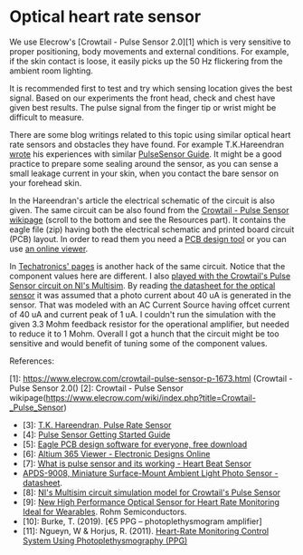# Optical heart rate sensor

We use Elecrow's [Crowtail - Pulse Sensor 2.0][1] which is very sensitive to proper positioning, body movements and external conditions. For example, if the skin contact is loose, it easily picks up the 50 Hz flickering from the ambient room lighting.

It is recommended first to test and try which sensing location gives the best signal. Based on our experiments the front head, check and chest have given best results. The pulse signal from the finger tip or wrist might be difficult to measure.

There are some blog writings related to this topic using similar optical heart rate sensors and obstacles they have found. For example T.K.Hareendran [wrote](https://www.electroschematics.com/heart-rate-sensor/) his experiences with similar [PulseSensor Guide](https://cdn.shopify.com/s/files/1/0672/9409/files/PulseSensorAmpedGettingStartedGuide.pdf). It might be a good practice to prepare some sealing around the sensor, as you can sense a small leakage current in your skin, when you contact the bare sensor on your forehead skin.

In the Hareendran's article the electrical schematic of the circuit is also given. The same circuit can be also found from the [Crowtail - Pulse Sensor wikipage](https://www.elecrow.com/wiki/index.php?title=Crowtail-_Pulse_Sensor) (scroll to the bottom and see the Resources part). It contains the eagle file (zip) having both the electrical schematic and printed board circuit (PCB) layout. In order to read them you need a [PCB design tool](https://www.autodesk.com/products/eagle/free-download) or you can use [an online viewer](https://www.altium.com/viewer/).

In [Techatronics' pages](https://techatronic.com/pulse-sensor-heart-beat-sensor/) is another hack of the same circuit. Notice that the component values here are different. I also [played with the Crowtail's Pulse Sensor circuit on NI's Multisim](https://github.com/sakluk/first_year_hardware_project/tree/main/circuit). By reading [the datasheet for the optical sensor](https://www.elecrow.com/wiki/images/d/dc/APDS-9008-020-Avago.pdf) it was assumed that a photo current about 40 uA is generated in the sensor. That was modeled with an AC Current Source having offcet current of 40 uA and current peak of 1 uA. I couldn't run the simulation with the given 3.3 Mohm feedback resistor for the operational amplifier, but needed to reduce it to 1 Mohm. Overall I got a hunch that the circuit might be too sensitive and would benefit of tuning some of the component values.

References:

[1]: https://www.elecrow.com/crowtail-pulse-sensor-p-1673.html (Crowtail - Pulse Sensor 2.0()
[2]: Crowtail - Pulse Sensor wikipage(https://www.elecrow.com/wiki/index.php?title=Crowtail-_Pulse_Sensor)
- [3]: [T.K. Hareendran, Pulse Rate Sensor](https://www.electroschematics.com/heart-rate-sensor/)
- [4]: [Pulse Sensor Getting Started Guide](https://cdn.shopify.com/s/files/1/0672/9409/files/PulseSensorAmpedGettingStartedGuide.pdf)
- [5]: [Eagle PCB design software for everyone, free download](https://www.autodesk.com/products/eagle/free-download)
- [6]: [Altium 365 Viewer - Electronic Designs Online](https://www.altium.com/viewer/)
- [7]: [What is pulse sensor and its working - Heart Beat Sensor](https://techatronic.com/pulse-sensor-heart-beat-sensor/)
- [APDS-9008, Miniature Surface-Mount Ambient Light Photo Sensor - datasheet](https://www.elecrow.com/wiki/images/d/dc/APDS-9008-020-Avago.pdf).
- [8]: [NI's Multisim circuit simulation model for Crowtail's Pulse Sensor](https://github.com/sakluk/first_year_hardware_project/tree/main/circuit)
- [9]: [New High Performance Optical Sensor for Heart Rate Monitoring Ideal for Wearables](https://www.rohm.com/news-detail?news-title=new-high-performance-optical-sensor-for-heart-rate-monitoring&defaultGroupId=false). Rohm Semiconductors.
- [10]: Burke, T. (2019). [€5 PPG – photoplethysmogram amplifier]
- [11]: Ngueyn, W & Horjus, R. (2011). [Heart-Rate Monitoring Control System Using Photoplethysmography (PPG)](https://core.ac.uk/download/pdf/19143551.pdf)
